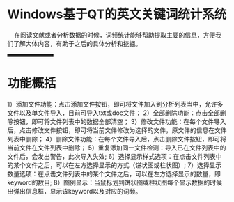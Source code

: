 # Windows基于QT的英文关键词统计系统

&nbsp;&nbsp;&nbsp;&nbsp;在阅读文献或者分析数据的时候，词频统计能够帮助提取主要的信息，方便我们了解大体内容，有助于之后的具体分析和挖掘。
<hr style=" border:solid; width:100px; height:1px;" color=#000000 size=1">

# 功能概括
1）添加文件功能：点击添加文件按钮，即可将文件加入到分析列表当中，允许多文件以及单文件导入，目前可导入txt或doc文件；
2）全部删除功能：点击全部删除按钮，即可将文件列表中的数据全部清空；
3）修改文件功能：在每个文件导入后，点击修改文件按钮，即可将当前文件修改为选择的文件，原文件的信息在文件列表中删除；
4）删除文件功能：在每个文件导入后，点击删除文件按钮，即可将当前文件在文件列表中删除；
5）重复添加同一文件检测：导入已在文件列表中的文件后，会发出警告，此次导入失效;
6）选择显示样式选项：在点击文件列表中的某个文件之后，可以在左方选择显示的方式（饼状图或柱状图）;
7）选择显示数量选项：在点击文件列表中的某个文件之后，可以在左方选择显示的数量，即keyword的数目;
8）图例显示：当鼠标划到饼状图或柱状图每个显示数据的时候出弹出信息框，显示该keyword以及对应的词频。
